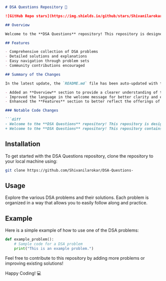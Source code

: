 ```markdown
# DSA Questions Repository 🚀

![GitHub Repo stars](https://img.shields.io/github/stars/Shivanilarokar/DSA-Questions-) ![GitHub forks](https://img.shields.io/github/forks/Shivanilarokar/DSA-Questions-) ![GitHub issues](https://img.shields.io/github/issues/Shivanilarokar/DSA-Questions-)

## Overview

Welcome to the **DSA Questions** repository! This repository is designed to help developers enhance their problem-solving skills by providing a structured set of Data Structures and Algorithms (DSA) problems, solutions, and explanations. 🤖

## Features

- Comprehensive collection of DSA problems
- Detailed solutions and explanations
- Easy navigation through problem sets
- Community contributions encouraged

## Summary of the Changes

In the latest update, the `README.md` file has been auto-updated with the following enhancements:

- Added an **Overview** section to provide a clearer understanding of the repository's purpose.
- Improved the language in the welcome message for better clarity and engagement.
- Enhanced the **Features** section to better reflect the offerings of the repository.

### Notable Code Changes

```diff
- Welcome to the **DSA Questions** repository! This repository is designed to help developers enhance their problem-solving skills by providing a structured set of DSA problems, solutions, and explanations. 🤖
+ Welcome to the **DSA Questions** repository! This repository contains a collection of Data Structures and Algorithms (DSA) problems designed to enhance your programming skills.
```

## Installation

To get started with the DSA Questions repository, clone the repository to your local machine using:

```bash
git clone https://github.com/Shivanilarokar/DSA-Questions-
```

## Usage

Explore the various DSA problems and their solutions. Each problem is organized in a way that allows you to easily follow along and practice.

## Example

Here is a simple example of how to use one of the DSA problems:

```python
def example_problem():
    # Sample code for a DSA problem
    print("This is an example problem.")
```

Feel free to contribute to this repository by adding more problems or improving existing solutions!

Happy Coding! 💻
```